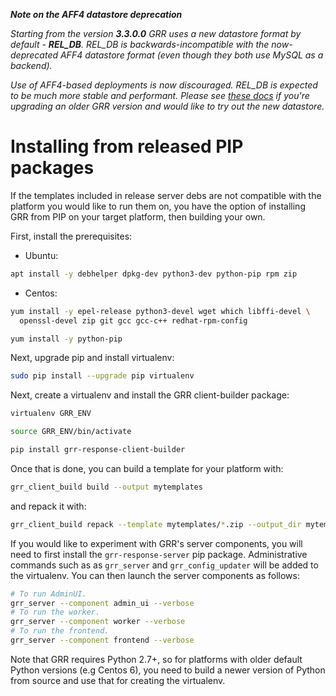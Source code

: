 ***Note on the AFF4 datastore deprecation***

*Starting from the version ***3.3.0.0*** GRR uses a new datastore format by default - ***REL_DB***. REL_DB is backwards-incompatible with the now-deprecated AFF4 datastore format (even though they both use MySQL as a backend).*

*Use of AFF4-based deployments is now discouraged. REL_DB is expected to be much more stable and performant. Please see [these docs](../maintaining-and-tuning/grr-datastore.md) if you're upgrading an older GRR version and would like to try out the new datastore.*

# Installing from released PIP packages

If the templates included in release server debs are not
compatible with the platform you would like to run them on,
you have the option of installing GRR from PIP on your target platform, then
building your own.

First, install the prerequisites:

* Ubuntu:

```bash
apt install -y debhelper dpkg-dev python3-dev python-pip rpm zip
```

* Centos:

```bash
yum install -y epel-release python3-devel wget which libffi-devel \
  openssl-devel zip git gcc gcc-c++ redhat-rpm-config

yum install -y python-pip
```

Next, upgrade pip and install virtualenv:

```bash
sudo pip install --upgrade pip virtualenv
```

Next, create a virtualenv and install the GRR client-builder package:

```bash
virtualenv GRR_ENV

source GRR_ENV/bin/activate

pip install grr-response-client-builder
```

Once that is done, you can build a template for your platform with:

```bash
grr_client_build build --output mytemplates
```

and repack it with:

```bash
grr_client_build repack --template mytemplates/*.zip --output_dir mytemplates
```

If you would like to experiment with GRR's server components, you will need
to first install the `grr-response-server` pip package. Administrative
commands such as as `grr_server` and `grr_config_updater` will be added to
the virtualenv. You can then launch the server components as follows:

```bash
# To run AdminUI.
grr_server --component admin_ui --verbose
# To run the worker.
grr_server --component worker --verbose
# To run the frontend.
grr_server --component frontend --verbose
```

Note that GRR requires Python 2.7+, so for platforms with older default Python
versions (e.g Centos 6), you need to build a newer version of Python from source
and use that for creating the virtualenv.

